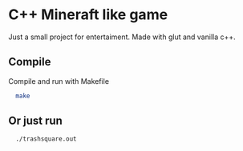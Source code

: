 # C++ Mineraft like game

Just a small project for entertaiment. Made with glut and vanilla c++.
## Compile

Compile and run with Makefile

```bash
  make
```


## Or just run

```bash
  ./trashsquare.out
```
    
